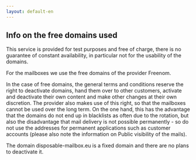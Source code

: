 ```yaml
---
layout: default-en
---
```

## Info on the free domains used

 This service is provided for test purposes and free of charge, there is no guarantee of constant availability, in particular not for the usability of the domains.

 For the mailboxes we use the free domains of the provider Freenom.

 In the case of free domains, the general terms and conditions reserve the right to deactivate domains, hand them over to other customers, activate and deactivate their own content and make other changes at their own discretion.
 The provider also makes use of this right, so that the mailboxes cannot be used over the long term.
 On the one hand, this has the advantage that the domains do not end up in blacklists as often due to the rotation, but also the disadvantage that mail delivery is not possible permanently - so do not use the addresses for permanent applications such as customer accounts (please also note the information on  Public visibility of the mails).




 The domain disposable-mailbox.eu is a fixed domain and there are no plans to deactivate it.

